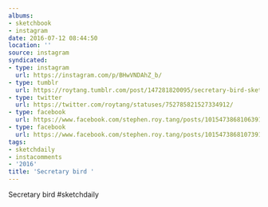 ```yaml
---
albums:
- sketchbook
- instagram
date: 2016-07-12 08:44:50
location: ''
source: instagram
syndicated:
- type: instagram
  url: https://instagram.com/p/BHwVNDAhZ_b/
- type: tumblr
  url: https://roytang.tumblr.com/post/147281820095/secretary-bird-sketchdaily
- type: twitter
  url: https://twitter.com/roytang/statuses/752785821527334912/
- type: facebook
  url: https://www.facebook.com/stephen.roy.tang/posts/10154738681063912:0
- type: facebook
  url: https://www.facebook.com/stephen.roy.tang/posts/10154738681073912
tags:
- sketchdaily
- instacomments
- '2016'
title: 'Secretary bird '
---
```


Secretary bird #sketchdaily